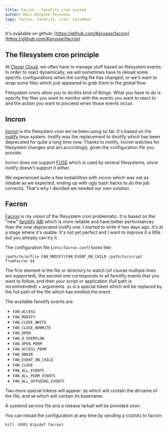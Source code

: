 ```yaml
---
title: Facron - fanotify cron system
author: Marc-Antoine Perennou
tags: facron, fanotify, cron, sysadmin
---
```


It's available on github: [https://github.com/Keruspe/facron](https://github.com/Keruspe/facron)

## The filesystem cron principle

At [Clever Cloud](http://www.clever-cloud.com), we often have to manage stuff based on filesystem events. In order to
react dynamically, we will sometimes have to reload some specific configurations when the config file has changed, or
we'll want to wrap some files which just appeared to grab them in the global flow.

Filesystem crons allow you to do this kind of things. What you have to do is specify the files you want to monitor with
the events you want to react to and the action you want to proceed when those events occur.

## Incron

[Incron](http://incron.aiken.cz/) is the filesystem cron we've been using so far. It's based on the
[inotify](http://en.wikipedia.org/wiki/Inotify) linux system. Inotify was the replacement to dnotify which has been
deprecated for quite a long time now. Thanks to inotify, incron watches for filesystem changes and act accordingly,
given the configuration file you provide.

Incron does not support [FUSE](http://fuse.sourceforge.net) which is used by several filesystems, since inotify doesn't
support it either.

We experienced quite a few instabilities with incron which was not as reliable as we expected, ending up with ugly bash
hacks to do the job correctly. That's why I decided we needed our own solution.

## Facron

[Facron](https://github.com/Keruspe/facron) is my vision of the filesystem cron problematic. It is based on the "new"
[fanotify](http://lwn.net/Articles/339253) [ABI](http://en.wikipedia.org/wiki/Application_binary_interface) which is
more reliable and have better performances than the now deprecated inotify one. I started to write it two days ago, it's
at a stage where it's usable. It's not yet perfect and I want to improve it a little but you already can try it.

The configuration file (`/etc/facron.conf`) looks like:

    /path/to/a/file FAN_MODIFY|FAN_EVENT_ON_CHILD /path/to/script fromFacron $$

The first element is the file or directory to watch (of course multiple lines are supported), the second one corresponds
to all fanotify events that you want to follow, and then your script or application (full path is recommended) + arguments.
`$$` is a special token which will be replaced by the full path of the file which has emitted the event.

The available fanotify events are:

* `FAN_ACCESS`
* `FAN_MODIFY`
* `FAN_CLOSE_WRITE`
* `FAN_CLOSE_NOWRITE`
* `FAN_OPEN`
* `FAN_Q_OVERFLOW`
* `FAN_OPEN_PERM`
* `FAN_ACCESS_PERM`
* `FAN_ONDIR`
* `FAN_EVENT_ON_CHILD`
* `FAN_CLOSE`
* `FAN_ALL_EVENTS`
* `FAN_ALL_PERM_EVENTS`
* `FAN_ALL_OUTGOING_EVENTS`

Two more special tokens will appear: `$@` which will contain the dirname of the file, and `$#` which will contain its
basename.

A systemd service file and a release tarball will be provided soon.

You can reload the configuration at any time by sending a `SIGUSR1` to facron:

    kill -USR1 $(pidof facron)
